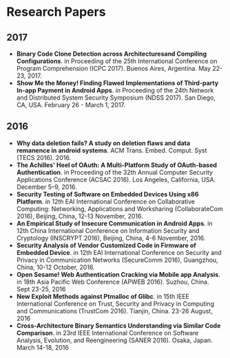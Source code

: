 # Research Papers

## 2017

- **Binary Code Clone Detection across Architecturesand Compiling Configurations**. in Proceeding of the 25th International Conference on Program Comprehension (ICPC 2017). Buenos Aires, Argentina. May 22-23, 2017.
- **Show Me the Money! Finding Flawed Implementations of Third-party In-app Payment in Android Apps**. in Proceeding of the 24th Network and Distributed System Security Symposium (NDSS 2017). San Diego, CA, USA. February 26 - March 1, 2017.


## 2016
- **Why data deletion fails? A study on deletion flaws and data remanence in android systems**. ACM Trans. Embed. Comput. Syst (TECS 2016). 2016.
- **The Achilles' Heel of OAuth: A Multi-Platform Study of OAuth-based Authentication**. in Proceeding of the 32th Annual Computer Security Applications Conference (ACSAC 2016). Los Angeles, California, USA. December 5–9, 2016.
- **Security Testing of Software on Embedded Devices Using x86 Platform**. in 12th EAI International Conference on Collaborative Computing: Networking, Applications and Worksharing (CollaborateCom 2016), Beijing, China, 12-13 November, 2016.
- **An Empirical Study of Insecure Communication in Android Apps**. in 12th China International Conference on Information Security and Cryptology (INSCRYPT 2016), Beijing, China, 4-6 November, 2016.
- **Security Analysis of Vendor Customized Code in Firmware of Embedded Device**. in 12th EAI International Conference on Security and Privacy in Communication Networks (SecureComm 2016), Guangzhou, China, 10-12 October, 2016.
- **Open Sesame! Web Authentication Cracking via Mobile app Analysis**. in 18th Asia Pacific Web Conference (APWEB 2016). Suzhou, China. Sept 23-25, 2016
- **New Exploit Methods against Ptmalloc of Glibc**. in 15th IEEE International Conference on Trust, Security and Privacy in Computing and Communications (TrustCom 2016). Tianjin, China. 23-26 August, 2016
- **Cross-Architecture Binary Semantics Understanding via Similar Code Comparison**. in 23rd IEEE International Conference on Software Analysis, Evolution, and Reengineering (SANER 2016). Osaka, Japan. March 14-18, 2016

